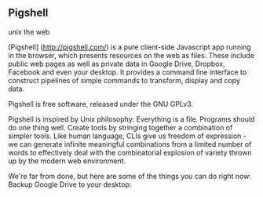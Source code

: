 ## Pigshell
unix the web

[Pigshell] (http://pigshell.com/) is a pure client-side Javascript app running in the browser, which presents resources on the web as files. These include public web pages as well as private data in Google Drive, Dropbox, Facebook and even your desktop. It provides a command line interface to construct pipelines of simple commands to transform, display and copy data.

Pigshell is free software, released under the GNU GPLv3.

Pigshell is inspired by Unix philosophy: Everything is a file. Programs should do one thing well. Create tools by stringing together a combination of simpler tools. Like human language, CLIs give us freedom of expression - we can generate infinite meaningful combinations from a limited number of words to effectively deal with the combinatorial explosion of variety thrown up by the modern web environment.

We're far from done, but here are some of the things you can do right now:
Backup Google Drive to your desktop: 


